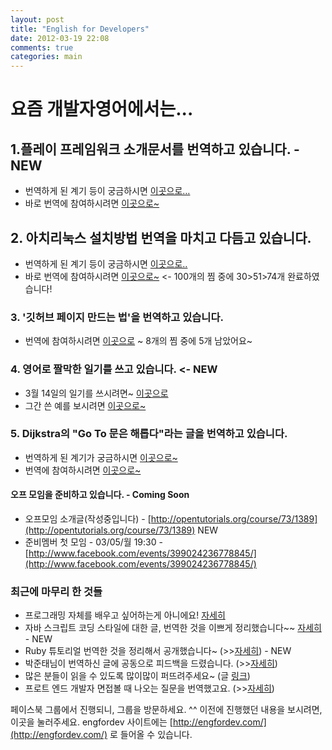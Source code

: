 ```yaml
---
layout: post
title: "English for Developers"
date: 2012-03-19 22:08
comments: true
categories: main
---
```


# 요즘 개발자영어에서는...
## 1.플레이 프레임워크 소개문서를 번역하고 있습니다. - NEW
* 번역하게 된 계기 등이 궁금하시면 [이곳으로…](http://opentutorials.org/course/167/1472) 
* 바로 번역에 참여하시려면 [이곳으로~](https://docs.google.com/document/d/1NferctmWGwbE-ZANseBshNr7p4y30KTokStOfE25piU/edit#heading=h.7g51kgoq7teh)



## 2. 아치리눅스 설치방법 번역을 마치고 다듬고 있습니다.

* 번역하게 된 계기 등이 궁금하시면 [이곳으로..](http://opentutorials.org/course/167/1396) 
* 바로 번역에 참여하시려면 [이곳으로~]("https://docs.google.com/document/d/1VqEeZ8s2z_yf_Ujj5Xk1sE6zRKyKtYYl-gISRaMeqDk/edit#heading=h.gnor0k7apma9")    <- 100개의 찜 중에 30>51>74개 완료하였습니다!
 
 
### 3. '깃허브 페이지 만드는 법'을 번역하고 있습니다.

* 번역에 참여하시려면 [이곳으로](https://docs.google.com/document/d/1JWRn9bDN3YyeMRn2FpWYAuco5jZYefF_0kYD-fIlu50/edit) ~ 8개의 찜 중에 5개 남았어요~ 
 
### 4. 영어로 짤막한 일기를 쓰고 있습니다. <- NEW

* 3월 14일의 일기를 쓰시려면~ [이곳으로](http://www.facebook.com/groups/engfordev/338078569577308/)
* 그간 쓴 예를 보시려면 [이곳으로~](http://opentutorials.org/course/227) 
 
### 5. Dijkstra의 "Go To 문은 해롭다"라는 글을 번역하고 있습니다.

* 번역하게 된 계기가 궁금하시면 [이곳으로~](http://opentutorials.org/course/167/1437) 
* 번역에 참여하시려면 [이곳으로~](https://docs.google.com/document/d/1mW8znza4aedevsFw4jKRHVC6cBYAM_niaL7yiWLs-sM/edit#heading=h.obmx1smx4ar2) 
 
#### 오프 모임을 준비하고 있습니다. - Coming Soon

* 오프모임 소개글(작성중입니다) - [http://opentutorials.org/course/73/1389](http://opentutorials.org/course/73/1389)                  NEW 
* 준비멤버 첫 모임 - 03/05/월 19:30 - [http://www.facebook.com/events/399024236778845/](http://www.facebook.com/events/399024236778845/)
 
### 최근에 마무리 한 것들

* 프로그래밍 자체를 배우고 싶어하는게 아니에요! [자세히](http://docs.google.com/document/d/1VDKgYcUjSnyrF2dITTr7-LfApgtzHMvoj1dwtXZauAY/edit)
* 자바 스크립트 코딩 스타일에 대한 글, 번역한 것을 이쁘게 정리했습니다~~ [자세히](http://opentutorials.org/course/167/1363)  - NEW
* Ruby 튜토리얼 번역한 것을 정리해서 공개했습니다~ (>>[자세히](http://opentutorials.org/course/80)) - NEW
* 박준태님이 번역하신 글에 공동으로 피드백을 드렸습니다. (>>[자세히](http://opentutorials.org/course/167/1351))
* 많은 분들이 읽을 수 있도록 많이많이 퍼뜨려주세요~ (글 [링크](http://rkjun.wordpress.com/2012/02/13/open-source-for-you-korean_translate/))
* 프로트 엔드 개발자 면접볼 때 나오는 질문을 번역했고요. (>>[자세히](https://docs.google.com/document/d/1anFEywxcH5q9ZHio2PtJm_4Beh0nxVeNmlGQCV175zs/edit))
 

페이스북 그룹에서 진행되니, 그룹을 방문하세요. ^^
이전에 진행했던 내용을 보시려면, 이곳을 눌러주세요.
engfordev 사이트에는 [http://engfordev.com/](http://engfordev.com/) 로 들어올 수 있습니다.

